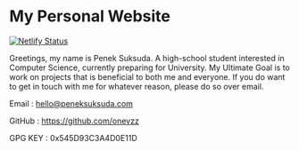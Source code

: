 # My Personal Website

[![Netlify Status](https://api.netlify.com/api/v1/badges/642af43d-7875-4d0e-b817-4ddda1eac6c7/deploy-status)](https://app.netlify.com/sites/onevzz/deploys)

Greetings, my name is Penek Suksuda.
A high-school student interested in Computer Science, currently preparing for University.
My Ultimate Goal is to work on projects that is beneficial to both me and everyone.
If you do want to get in touch with me for whatever reason, please do so over email.

Email : hello@peneksuksuda.com

GitHub : https://github.com/onevzz

GPG KEY : 0x545D93C3A4D0E11D

